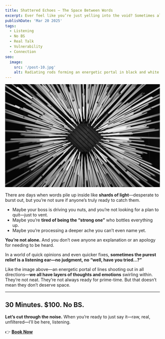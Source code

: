 ```yaml
---
title: Shattered Echoes – The Space Between Words
excerpt: Ever feel like you’re just yelling into the void? Sometimes all you need is for someone to actually hear you. No judgment. No “fixing.” Just listening.
publishDate: 'Mar 20 2025'
tags:
  - Listening
  - No BS
  - Real Talk
  - Vulnerability
  - Connection
seo:
  image:
    src: '/post-10.jpg'
    alt: Radiating rods forming an energetic portal in black and white
---
```


![Radiating rods forming an energetic portal in black and white](/post-10.jpg)

There are days when words pile up inside like **shards of light**—desperate to burst out, but you’re not sure if anyone’s truly ready to catch them.

- Maybe your boss is driving you nuts, and you’re not looking for a plan to quit—just to vent.  
- Maybe you’re **tired of being the “strong one”** who bottles everything up.  
- Maybe you’re processing a deeper ache you can’t even name yet.  

**You’re not alone.** And you don’t owe anyone an explanation or an apology for needing to be heard.  

In a world of quick opinions and even quicker fixes, **sometimes the purest relief is a listening ear—no judgment, no “well, have you tried...?”**  

Like the image above—an energetic portal of lines shooting out in all directions—**we all have layers of thoughts and emotions** swirling within.  
They’re not neat. They’re not always ready for prime-time. But that doesn’t mean they don’t deserve space.

---

## **30 Minutes. $100. No BS.**  
**Let’s cut through the noise.** When you’re ready to just say it—raw, real, unfiltered—I’ll be here, listening.

👉 [**Book Now**](https://calendly.com/listen-no-bs/30min/)
